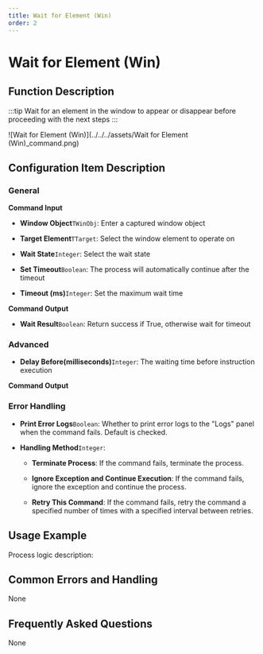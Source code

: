 ```yaml
---
title: Wait for Element (Win)
order: 2
---
```


# Wait for Element (Win)

## Function Description

:::tip 
Wait for an element in the window to appear or disappear before proceeding with the next steps
:::

![Wait for Element (Win)](../../../assets/Wait for Element (Win)_command.png)

## Configuration Item Description

### General

**Command Input**

- **Window Object**`TWinObj`: Enter a captured window object

- **Target Element**`TTarget`: Select the window element to operate on

- **Wait State**`Integer`: Select the wait state

- **Set Timeout**`Boolean`: The process will automatically continue after the timeout

- **Timeout (ms)**`Integer`: Set the maximum wait time


**Command Output**

- **Wait Result**`Boolean`: Return success if True, otherwise wait for timeout

### Advanced

- **Delay Before(milliseconds)**`Integer`: The waiting time before instruction execution


**Command Output**

### Error Handling

- **Print Error Logs**`Boolean`: Whether to print error logs to the "Logs" panel when the command fails. Default is checked. 

- **Handling Method**`Integer`:

    - **Terminate Process**: If the command fails, terminate the process.

    - **Ignore Exception and Continue Execution**: If the command fails, ignore the exception and continue the process.

    - **Retry This Command**: If the command fails, retry the command a specified number of times with a specified interval between retries.

## Usage Example

Process logic description:

## Common Errors and Handling

None

## Frequently Asked Questions

None

